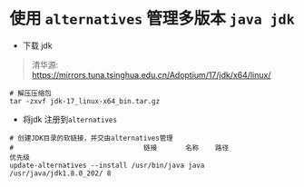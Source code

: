 # 使用 `alternatives` 管理多版本 `java jdk`

* 下载 jdk
> 清华源: https://mirrors.tuna.tsinghua.edu.cn/Adoptium/17/jdk/x64/linux/

```shell
# 解压压缩包
tar -zxvf jdk-17_linux-x64_bin.tar.gz
```

* 将jdk 注册到`alternatives`
```shell
# 创建JDK目录的软链接，并交由alternatives管理 
#                                链接       名称    路径                  优先级  
update-alternatives --install /usr/bin/java java /usr/java/jdk1.8.0_202/ 8

```